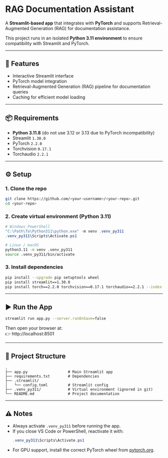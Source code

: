 # RAG Documentation Assistant  

A **Streamlit-based app** that integrates with **PyTorch** and supports Retrieval-Augmented Generation (RAG) for documentation assistance.  

This project runs in an isolated **Python 3.11 environment** to ensure compatibility with Streamlit and PyTorch.  

---

## 🚀 Features
- Interactive Streamlit interface  
- PyTorch model integration  
- Retrieval-Augmented Generation (RAG) pipeline for documentation queries  
- Caching for efficient model loading  

---

## 📦 Requirements
- **Python 3.11.8** (do not use 3.12 or 3.13 due to PyTorch incompatibility)  
- Streamlit `1.30.0`  
- PyTorch `2.2.0`  
- Torchvision `0.17.1`  
- Torchaudio `2.2.1`  

---

## ⚙️ Setup

### 1. Clone the repo
```bash
git clone https://github.com/<your-username>/<your-repo>.git
cd <your-repo>
```

### 2. Create virtual environment (Python 3.11)
```powershell
# Windows PowerShell
"C:\Path\To\Python311\python.exe" -m venv .venv_py311
.venv_py311\Scripts\Activate.ps1
```

```bash
# Linux / macOS
python3.11 -m venv .venv_py311
source .venv_py311/bin/activate
```

### 3. Install dependencies
```bash
pip install --upgrade pip setuptools wheel
pip install streamlit==1.30.0
pip install torch==2.2.0 torchvision==0.17.1 torchaudio==2.2.1 --index-url https://download.pytorch.org/whl/cpu
```

---

## ▶️ Run the App
```bash
streamlit run app.py --server.runOnSave=false
```

Then open your browser at:  
👉 http://localhost:8501  

---

## 📂 Project Structure
```
.
├── app.py                  # Main Streamlit app
├── requirements.txt        # Dependencies
├── .streamlit/
│   └── config.toml         # Streamlit config
├── .venv_py311/            # Virtual environment (ignored in git)
└── README.md               # Project documentation
```

---

## ⚠️ Notes
- Always activate `.venv_py311` before running the app.  
- If you close VS Code or PowerShell, reactivate it with:  
  ```powershell
  .venv_py311\Scripts\Activate.ps1
  ```  
- For GPU support, install the correct PyTorch wheel from [pytorch.org](https://pytorch.org/get-started/locally/).  
